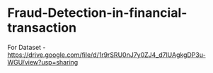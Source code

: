 ﻿# Fraud-Detection-in-financial-transaction
For Dataset - https://drive.google.com/file/d/1r9rSRU0nJ7y0ZJ4_d7lUAgkgDP3u-WGU/view?usp=sharing
